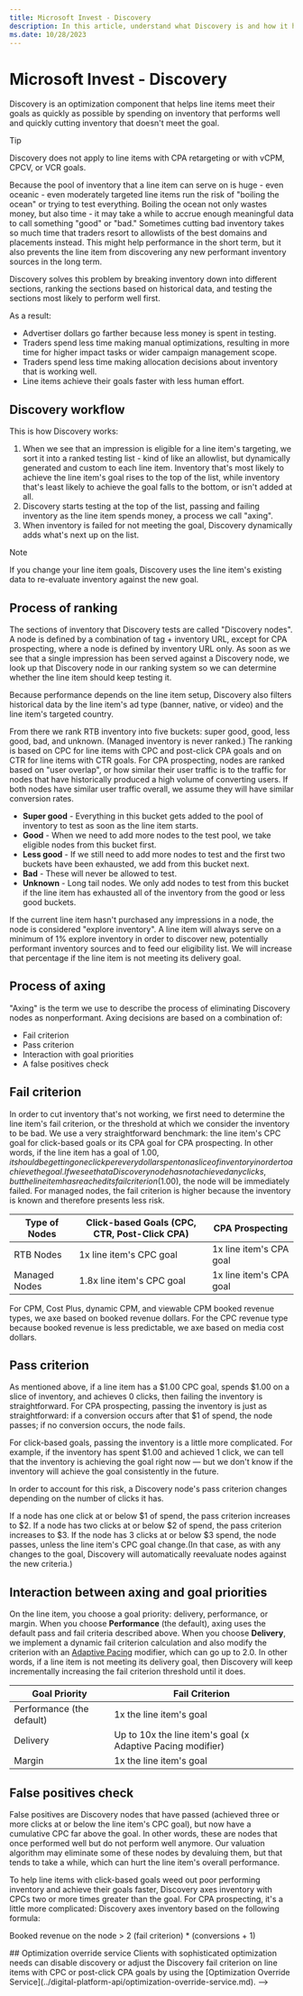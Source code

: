 ```yaml
---
title: Microsoft Invest - Discovery 
description: In this article, understand what Discovery is and how it helps in optimization by prioritizing the inventory that is most likely to perform.
ms.date: 10/28/2023
---
```


# Microsoft Invest - Discovery

Discovery is an optimization component that helps line items meet their goals as quickly as possible by spending on inventory that performs well and quickly cutting inventory that doesn't meet the goal.

> [!TIP]
> Discovery does not apply to line items with CPA retargeting or with vCPM, CPCV, or VCR goals.

Because the pool of inventory that a line item can serve on is huge - even oceanic - even moderately targeted line items run the risk of "boiling the ocean" or trying to test everything. Boiling the ocean not only wastes money, but also time - it may take a while to accrue enough meaningful data to call something "good" or "bad." Sometimes cutting bad inventory takes so much time that traders resort to allowlists of the best domains and placements instead. This might help performance in the short term, but it also prevents the line item from discovering any new performant inventory sources in the long term.

Discovery solves this problem by breaking inventory down into different sections, ranking the sections based on historical data, and testing the sections most likely to perform well first.

As a result:

- Advertiser dollars go farther because less money is spent in testing.
- Traders spend less time making manual optimizations, resulting in more time for higher impact tasks or wider campaign management scope.
- Traders spend less time making allocation decisions about inventory that is working well.
- Line items achieve their goals faster with less human effort.

## Discovery workflow

This is how Discovery works:

1. When we see that an impression is eligible for a line item's targeting, we sort it into a ranked testing list - kind of like an allowlist, but dynamically generated and custom to each line item. Inventory that's most likely to achieve the line item's goal rises to the top of the list, while inventory that's least likely to achieve the goal falls to the bottom, or isn't added at all.
1. Discovery starts testing at the top of the list, passing and failing inventory as the line item spends money, a process we call "axing".
1. When inventory is failed for not meeting the goal, Discovery dynamically adds what's next up on the list.

> [!NOTE]
> If you change your line item goals, Discovery uses the line item's existing data to re-evaluate inventory against the new goal.

## Process of ranking

The sections of inventory that Discovery tests are called "Discovery nodes". A node is defined by a combination of tag + inventory URL, except for CPA prospecting, where a node is defined by inventory URL only. As soon as we see that a single impression has been served against a Discovery node, we look up that Discovery node in our ranking system so we can determine whether the line item should keep testing it.

Because performance depends on the line item setup, Discovery also filters historical data by the line item's ad type (banner, native, or video) and the line item's targeted country.

From there we rank RTB inventory into five buckets: super good, good, less good, bad, and unknown. (Managed inventory is never ranked.) The ranking is based on CPC for line items with CPC and post-click CPA goals and on CTR for line items with CTR goals. For CPA  prospecting, nodes are ranked based on "user overlap", or how similar their user traffic is to the traffic for nodes that have historically produced a high volume of converting users. If both nodes have similar user traffic overall, we assume they will have similar conversion rates.

- **Super good** - Everything in this bucket gets added to the pool of inventory to test as soon as the line item starts.
- **Good** - When we need to add more nodes to the test pool, we take eligible nodes from this bucket first.
- **Less good** - If we still need to add more nodes to test and the first two buckets have been exhausted, we add from this bucket next.
- **Bad** - These will never be allowed to test.
- **Unknown** - Long tail nodes. We only add nodes to test from this bucket if the line item has exhausted all of the inventory from the good or less good buckets.

If the current line item hasn't purchased any impressions in a node, the node is considered "explore inventory". A line item will always serve on a minimum of 1% explore inventory in order to discover new, potentially performant inventory sources and to feed our eligibility list. We will increase that percentage if the line item is not meeting its delivery goal.

## Process of axing

"Axing" is the term we use to describe the process of eliminating Discovery nodes as nonperformant. Axing decisions are based on a combination of:

- Fail criterion
- Pass criterion
- Interaction with goal priorities
- A false positives check

## Fail criterion

In order to cut inventory that's not working, we first need to determine the line item's fail criterion, or the threshold at which we consider the inventory to be bad. We use a very straightforward benchmark: the line item's CPC goal for click-based goals or its CPA goal for CPA prospecting. In other words, if the line item has a goal of $1.00, it should be getting one click per every dollar spent on a slice of inventory in order to achieve the goal. If we see that a Discovery node has not achieved any clicks, but the line item has reached its fail criterion ($1.00), the node will be immediately failed. For managed nodes, the fail criterion is higher because the inventory is known and therefore presents less risk.

|Type of Nodes | Click-based Goals (CPC, CTR, Post-Click CPA) | CPA Prospecting |
|---|---|---|
| RTB Nodes | 1x line item's CPC goal | 1x line item's CPA goal |
| Managed Nodes | 1.8x line item's CPC goal | 1x line item's CPA goal |

For CPM, Cost Plus, dynamic CPM, and viewable CPM booked revenue types, we axe based on booked revenue dollars. For the CPC revenue type because booked revenue is less predictable, we axe based on media cost dollars.

## Pass criterion

As mentioned above, if a line item has a $1.00 CPC goal, spends $1.00 on a slice of inventory, and achieves 0 clicks, then failing the inventory is straightforward. For CPA prospecting, passing the inventory is just as straightforward: if a conversion occurs after that $1 of spend, the node passes; if no conversion occurs, the node fails.

For click-based goals, passing the inventory is a little more complicated. For example, if the inventory has spent $1.00 and achieved 1 click, we can tell that the inventory is achieving the goal right now — but we don't know if the inventory will achieve the goal consistently in the future.

In order to account for this risk, a Discovery node's pass criterion changes depending on the number of clicks it has.

If a node has one click at or below $1 of spend, the pass criterion increases to $2. If a node has two clicks at or below $2 of spend, the pass criterion increases to $3. If the node has 3 clicks at or below $3 spend, the node passes, unless the line item's CPC goal change.(In that case, as with any changes to the goal, Discovery will automatically reevaluate nodes against the new criteria.)

## Interaction between axing and goal priorities

On the line item, you choose a goal priority: delivery, performance, or margin. When you choose **Performance** (the default), axing uses the default pass and fail criteria described above. When you choose **Delivery**, we implement a dynamic fail criterion calculation and also modify the criterion with an [Adaptive Pacing](adaptive-pacing.md) modifier, which can go up to 2.0. In other words, if a line item is not meeting its delivery goal, then Discovery will keep incrementally increasing the fail criterion threshold until it does.

| Goal Priority | Fail Criterion |
|---|---|
| Performance (the default) | 1x the line item's goal |
| Delivery | Up to 10x the line item's goal (x Adaptive Pacing modifier) |
| Margin | 1x the line item's goal |

## False positives check

False positives are Discovery nodes that have passed (achieved three or more clicks at or below the line item's CPC goal), but now have a cumulative CPC far above the goal. In other words, these are nodes that once performed well but do not perform well anymore. Our valuation algorithm may eliminate some of these nodes by devaluing them, but that tends to take a while, which can hurt the line item's overall performance.

To help line items with click-based goals weed out poor performing inventory and achieve their goals faster, Discovery axes inventory with CPCs two or more times greater than the goal. For CPA prospecting, it's a little more complicated: Discovery axes inventory based on the following formula:

Booked revenue on the node > 2 (fail criterion) * (conversions + 1)

<!-->
## Optimization override service

Clients with sophisticated optimization needs can disable discovery or adjust the Discovery fail criterion on line items with CPC or post-click CPA goals by using the [Optimization Override Service](../digital-platform-api/optimization-override-service.md).
-->